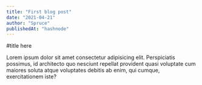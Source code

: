 ```yaml
---
title: "First blog post"
date: "2021-04-21"
author: "Spruce"
publishedAt: "hashnode"
---
```


#title here

Lorem ipsum dolor sit amet consectetur adipisicing elit. Perspiciatis possimus, id architecto quo nesciunt repellat provident quasi voluptate cum maiores soluta atque voluptates debitis ab enim, qui cumque, exercitationem iste?